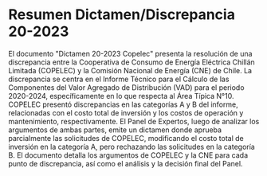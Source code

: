 # Resumen Dictamen/Discrepancia 20-2023
El documento "Dictamen 20-2023 Copelec" presenta la resolución de una discrepancia entre la Cooperativa de Consumo de Energía Eléctrica Chillán Limitada (COPELEC) y la Comisión Nacional de Energía (CNE) de Chile. La discrepancia se centra en el Informe Técnico para el Cálculo de las Componentes del Valor Agregado de Distribución (VAD) para el periodo 2020-2024, específicamente en lo que respecta al Área Típica N°10. COPELEC presentó discrepancias en las categorías A y B del informe, relacionadas con el costo total de inversión y los costos de operación y mantenimiento, respectivamente. El Panel de Expertos, luego de analizar los argumentos de ambas partes, emite un dictamen donde aprueba parcialmente las solicitudes de COPELEC, modificando el costo total de inversión en la categoría A, pero rechazando las solicitudes en la categoría B. El documento detalla los argumentos de COPELEC y la CNE para cada punto de discrepancia, así como el análisis y la decisión final del Panel.